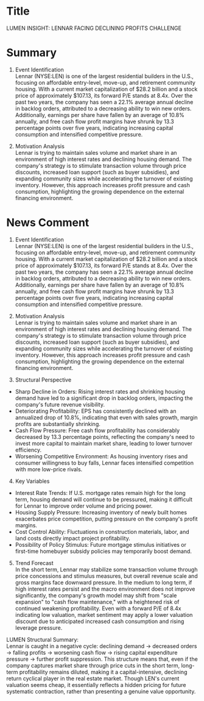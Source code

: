 # Title
LUMEN INSIGHT: LENNAR FACING DECLINING PROFITS CHALLENGE

# Summary
1. Event Identification  
Lennar (NYSE:LEN) is one of the largest residential builders in the U.S., focusing on affordable entry-level, move-up, and retirement community housing. With a current market capitalization of $28.2 billion and a stock price of approximately $107.13, its forward P/E stands at 8.4x. Over the past two years, the company has seen a 22.1% average annual decline in backlog orders, attributed to a decreasing ability to win new orders. Additionally, earnings per share have fallen by an average of 10.8% annually, and free cash flow profit margins have shrunk by 13.3 percentage points over five years, indicating increasing capital consumption and intensified competitive pressure.

2. Motivation Analysis  
Lennar is trying to maintain sales volume and market share in an environment of high interest rates and declining housing demand. The company's strategy is to stimulate transaction volume through price discounts, increased loan support (such as buyer subsidies), and expanding community sizes while accelerating the turnover of existing inventory. However, this approach increases profit pressure and cash consumption, highlighting the growing dependence on the external financing environment.

# News Comment
1. Event Identification  
Lennar (NYSE:LEN) is one of the largest residential builders in the U.S., focusing on affordable entry-level, move-up, and retirement community housing. With a current market capitalization of $28.2 billion and a stock price of approximately $107.13, its forward P/E stands at 8.4x. Over the past two years, the company has seen a 22.1% average annual decline in backlog orders, attributed to a decreasing ability to win new orders. Additionally, earnings per share have fallen by an average of 10.8% annually, and free cash flow profit margins have shrunk by 13.3 percentage points over five years, indicating increasing capital consumption and intensified competitive pressure.

2. Motivation Analysis  
Lennar is trying to maintain sales volume and market share in an environment of high interest rates and declining housing demand. The company's strategy is to stimulate transaction volume through price discounts, increased loan support (such as buyer subsidies), and expanding community sizes while accelerating the turnover of existing inventory. However, this approach increases profit pressure and cash consumption, highlighting the growing dependence on the external financing environment.

3. Structural Perspective  

- Sharp Decline in Orders: Rising interest rates and shrinking housing demand have led to a significant drop in backlog orders, impacting the company's future revenue visibility.  
- Deteriorating Profitability: EPS has consistently declined with an annualized drop of 10.8%, indicating that even with sales growth, margin profits are substantially shrinking.  
- Cash Flow Pressure: Free cash flow profitability has considerably decreased by 13.3 percentage points, reflecting the company's need to invest more capital to maintain market share, leading to lower turnover efficiency.  
- Worsening Competitive Environment: As housing inventory rises and consumer willingness to buy falls, Lennar faces intensified competition with more low-price rivals.

4. Key Variables  

- Interest Rate Trends: If U.S. mortgage rates remain high for the long term, housing demand will continue to be pressured, making it difficult for Lennar to improve order volume and pricing power.  
- Housing Supply Pressure: Increasing inventory of newly built homes exacerbates price competition, putting pressure on the company's profit margins.  
- Cost Control Ability: Fluctuations in construction materials, labor, and land costs directly impact project profitability.  
- Possibility of Policy Stimulus: Future mortgage stimulus initiatives or first-time homebuyer subsidy policies may temporarily boost demand.

5. Trend Forecast  
In the short term, Lennar may stabilize some transaction volume through price concessions and stimulus measures, but overall revenue scale and gross margins face downward pressure. In the medium to long term, if high interest rates persist and the macro environment does not improve significantly, the company's growth model may shift from "scale expansion" to "cash flow maintenance," with a heightened risk of continued weakening profitability. Even with a forward P/E of 8.4x indicating low valuation, market sentiment may apply a lower valuation discount due to anticipated increased cash consumption and rising leverage pressure.

LUMEN Structural Summary:  
Lennar is caught in a negative cycle: declining demand → decreased orders → falling profits → worsening cash flow → rising capital expenditure pressure → further profit suppression. This structure means that, even if the company captures market share through price cuts in the short term, long-term profitability remains diluted, making it a capital-intensive, declining return cyclical player in the real estate market. Though LEN's current valuation seems cheap, it essentially reflects a hidden pricing for future systematic contraction, rather than presenting a genuine value opportunity.
